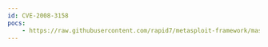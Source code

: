 ```yaml
---
id: CVE-2008-3158
pocs:
    - https://raw.githubusercontent.com/rapid7/metasploit-framework/master/modules/exploits/windows/local/novell_client_nwfs.rb
---
```

